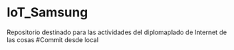 # IoT_Samsung
Repositorio destinado para las actividades del diplomaplado de Internet de las cosas
#Commit desde local
